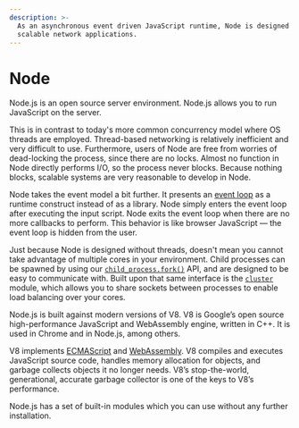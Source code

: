 ```yaml
---
description: >-
  As an asynchronous event driven JavaScript runtime, Node is designed to build
  scalable network applications.
---
```


# Node

Node.js is an open source server environment. Node.js allows you to run JavaScript on the server.

This is in contrast to today's more common concurrency model where OS threads are employed. Thread-based networking is relatively inefficient and very difficult to use. Furthermore, users of Node are free from worries of dead-locking the process, since there are no locks. Almost no function in Node directly performs I/O, so the process never blocks. Because nothing blocks, scalable systems are very reasonable to develop in Node.

Node takes the event model a bit further. It presents an [event loop](https://nodejs.org/en/docs/guides/event-loop-timers-and-nexttick/) as a runtime construct instead of as a library. Node simply enters the event loop after executing the input script. Node exits the event loop when there are no more callbacks to perform. This behavior is like browser JavaScript — the event loop is hidden from the user.

Just because Node is designed without threads, doesn't mean you cannot take advantage of multiple cores in your environment. Child processes can be spawned by using our [`child_process.fork()`](https://nodejs.org/api/child\_process.html#child\_process\_child\_process\_fork\_modulepath\_args\_options) API, and are designed to be easy to communicate with. Built upon that same interface is the [`cluster`](https://nodejs.org/api/cluster.html) module, which allows you to share sockets between processes to enable load balancing over your cores.

Node.js is built against modern versions of V8. V8 is Google’s open source high-performance JavaScript and WebAssembly engine, written in C++. It is used in Chrome and in Node.js, among others.

V8 implements [ECMAScript](https://tc39.github.io/ecma262/) and [WebAssembly](https://webassembly.github.io/spec/core/). V8 compiles and executes JavaScript source code, handles memory allocation for objects, and garbage collects objects it no longer needs. V8’s stop-the-world, generational, accurate garbage collector is one of the keys to V8’s performance.

Node.js has a set of built-in modules which you can use without any further installation.
